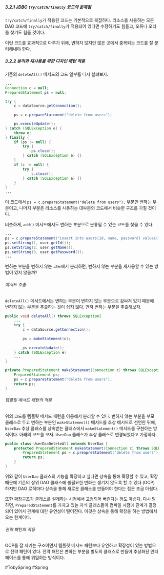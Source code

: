 ##### 3.2.1 JDBC `try/catch/finally` 코드의 문제점
`try/catch/finally`가 적용된 코드는 기본적으로 복잡하다. 리소스를 사용하는 모든 DAO 코드에 `try/catch/finally`가 적용되어 있다면 수정하기도 힘들고, 오류나 오타를 찾기도 힘들 것이다.

이런 코드를 효과적으로 다루기 위해, 변하지 않지만 많은 곳에서 중복되는 코드를 잘 분리해내야 한다. 
##### 3.2.2 분리와 재사용을 위한 디자인 패턴 적용
기존의 `deleteAll()` 메서드의 코드 일부를 다시 살펴보자.
```java
...
Connection c = null;
PreparedStatement ps = null;

try {
	c = dataSource.getConnection();
	
	ps = c.prepareStatement("delete from users");

	ps.executeUpdate();
} catch (SQLException e) {
	throw e;
} finally {
	if (ps != null) { 
		try {
			ps.close();
		} catch (SQLException e) {}
	}
	if (c != null) { 
		try {
			c.close();
		} catch (SQLException e) {}
	}
}
...
```
이 코드에서 `ps = c.prepareStatement("delete from users");` 부분만 변하는 부분이고, 나머지 부분은 리소스를 사용하는 대부분의 코드에서 비슷한 구조를 가질 것이다.

비슷하게, `add()` 메서드에서도 변하는 부분으로 분류될 수 있는 코드를 찾을 수 있다.
```java
...
ps = c.prepareStatement("insert into users(id, name, password) values(?,?,?)");
ps.setString(1, user.getId());
ps.setString(2, user.getName());
ps.setString(3, user.getPassword());
...
```

변하는 부분을 변하지 않는 코드에서 분리하면, 변하지 않는 부분을 재사용할 수 있는 방법이 있지 않을까?
###### 메서드 추출
`deleteAll()` 메서드에서는 변하는 부분이 변하지 않는 부분으로 감싸져 있기 때문에 변하지 않는 부분을 추출하는 것이 쉽지 않다. 먼저 변하는 부분을 추출해보자.
```java
public void deleteAll() throws SQLException{
	...
	try {
		c = dataSource.getConnection();
		
		ps = makeStatement(c);
		
		ps.executeUpdate();
	} catch (SQLException e)
	...
}

private PreparedStatement makeStatement(Connection c) throws SQLException {
	PreparedStatement ps;
	ps = c.prepareStatement("delete from users");
	return ps;
}
```
###### 템플릿 메서드 패턴의 적용
위의 코드를 템플릿 메서드 패턴을 이용해서 분리할 수 있다. 변하지 않는 부분을 부모 클래스로 두고 변하는 부분인 `makeStatement()` 메서드를 추상 메서드로 선언한 뒤에, `UserDao` 추상 클래스를 상속받는 클래스에서 `makeStatement()` 메서드를 구현하는 방식이다. 아래의 코드를 보자. `UserDao` 클래스가 추상 클래스로 변경되었다고 가정하자.
```java
public class UserDaoDeleteAll extends UserDao {
	protected PreparedStatement makeStatement(Connection c) throws SQLException {
		PreparedStatement ps = c.preapreStatement("delete from users");
		return ps;
	}
}
```

위와 같이 `UserDao` 클래스의 기능을 확장하고 싶다면 상속을 통해 확장할 수 있고, 확장 때문에 기존의 상위 DAO 클래스에 불필요한 변화는 생기지 않도록 할 수 있다.(OCP) 하지만 DAO 로직마다 상속을 통해 새로운 클래스를 만들어야 한다는 점은 조금 아쉽다.

또한 확장구조가 클래스를 설계하는 시점에서 고정되어 버린다는 점도 아쉽다. 다시 말하면, `PreparedStatement`를 가지고 있는 자식 클래스들이 컴파일 시점에 관계가 결정되어 있어서 관계에 대한 유연성이 떨어진다. 이것은 상속을 통해 확장을 하는 방법에서 오는 한계이다.
###### 전략 패턴의 적용
OCP를 잘 지키는 구조이면서 템플릿 메서드 패턴보다 유연하고 확장성이 있는 방법으로 전략 패턴이 있다. 전략 패턴은 변하는 부분을 별도의 클래스로 만들어 추상화된 인터페이스를 통해 위임하는 방식이다. 

#TobySpring #Spring 